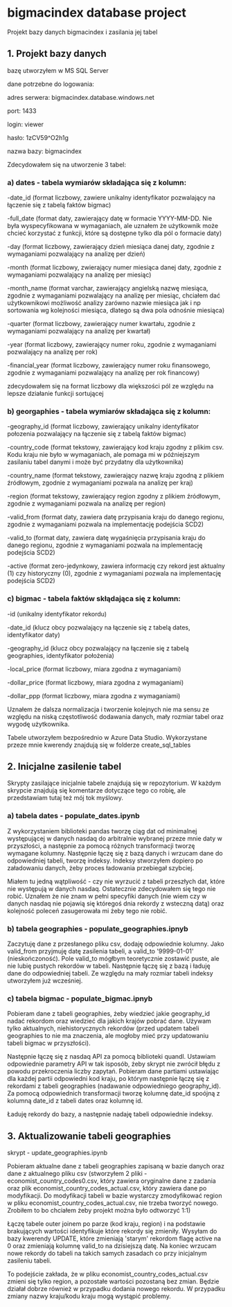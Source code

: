 # bigmacindex database project
Projekt bazy danych bigmacindex i zasilania jej tabel

## 1. Projekt bazy danych


bazę utworzyłem w MS SQL Server

dane potrzebne do logowania:

adres serwera: bigmacindex.database.windows.net

port: 1433

login: viewer

hasło: 1zCV59^O2h1g

nazwa bazy: bigmacindex

Zdecydowałem się na utworzenie 3 tabel:


### a) dates - tabela wymiarów składająca się z kolumn:

-date_id (format liczbowy, zawiere unikalny identyfikator pozwalający na łączenie się z tabelą faktów bigmac)

-full_date (format daty, zawierający datę w formacie YYYY-MM-DD. Nie była wyspecyfikowana w wymaganiach, ale uznałem że użytkownik może chcieć korzystać z funkcji, które są dostępne tylko dla pól o formacie daty)

-day (format liczbowy, zawierający dzień miesiąca danej daty, zgodnie z wymaganiami pozwalający na analizę per dzień)

-month (format liczbowy, zwierający numer miesiąca danej daty, zgodnie z wymaganiami pozwalający na analizę per miesiąc)

-month_name (format varchar, zawierający angielską nazwę miesiąca, zgodnie z wymaganiami pozwalający na analizę per miesiąc, chciałem dać użytkownikowi możliwość analizy zarówno nazwie miesiąca jak i np sortowania wg kolejności miesiąca, dlatego są dwa pola odnośnie miesiąca)

-quarter (format liczbowy, zawierający numer kwartału, zgodnie z wymaganiami pozwalający na analizę per kwartał)

-year (format liczbowy, zawierający numer roku, zgodnie z wymaganiami pozwalający na analizę per rok)

-financial_year (format liczbowy, zawierający numer roku finansowego, zgodnie z wymaganiami pozwalający na analizę per rok financowy)

zdecydowałem się na format liczbowy dla większości pól ze względu na lepsze działanie funkcji sortującej



### b) georgaphies - tabela wymiarów składająca się z kolumn:

-geography_id (format liczbowy, zawierający unikalny identyfikator połozenia pozwalający na łączenie się z tabelą faktów bigmac)

-country_code (format tekstowy, zawierający kod kraju zgodny z plikim csv. Kodu kraju nie było w wymaganiach, ale pomaga mi w późniejszym zasilaniu tabel danymi i może być przydatny dla użytkownika)

-country_name (format tekstowy, zawierający nazwę kraju zgodną z plikiem źródłowym, zgodnie z wymaganiami pozwala na analizę per kraj)

-region (format tekstowy, zawierający region zgodny z plikiem źródłowym, zgodnie z wymaganiami pozwala na analizę per region)

-valid_from (format daty, zawiera datę przypisania kraju do danego regionu, zgodnie z wymaganiami pozwala na implementację podejścia SCD2)

-valid_to (format daty, zawiera datę wygaśnięcia przypisania kraju do danego regionu, zgodnie z wymaganiami pozwala na implementację podejścia SCD2)

-active (format zero-jedynkowy, zawiera informację czy rekord jest aktualny (1) czy historyczny (0), zgodnie z wymaganiami pozwala na implementację podejścia SCD2)



### c) bigmac - tabela faktów skłądająca się z kolumn:

-id (unikalny identyfikator rekordu)

-date_id (klucz obcy pozwalający na łączenie się z tabelą dates, identyfikator daty)

-geography_id (klucz obcy pozwalający na łączenie się z tabelą geographies, identyfikator położenia)

-local_price (format liczbowy, miara zgodna z wymaganiami)

-dollar_price (format liczbowy, miara zgodna z wymaganiami)

-dollar_ppp (format liczbowy, miara zgodna z wymaganiami)



Uznałem że dalsza normalizacja i tworzenie kolejnych nie ma sensu ze względu na niską częstotliwość dodawania danych, mały rozmiar tabel oraz wygodę użytkownika.



Tabele utworzyłem bezpośrednio w Azure Data Studio. Wykorzystane przeze mnie kwerendy znajdują się w folderze create_sql_tables



## 2. Inicjalne zasilenie tabel

Skrypty zasilające inicjalnie tabele znajdują się w repozytorium. W każdym skrypcie znajdują się komentarze dotyczące tego co robię, ale przedstawiam tutaj też mój tok myślowy. 


### a) tabela dates - populate_dates.ipynb 

Z wykorzystaniem biblioteki pandas tworzę ciąg dat od minimalnej występującej w danych nasdaq do arbitralnie wybranej przeze mnie daty w przyszłości, a następnie za pomocą różnych transformacji tworzę wymagane kolumny. Następnie łączę się z bazą danych i wrzucam dane do odpowiedniej tabeli, tworzę indeksy. Indeksy stworzyłem dopiero po załadowaniu danych, żeby proces ładowania przebiegał szybciej. 

Miałem tu jedną wątpliwość - czy nie wyrzucić z tabeli przeszłych dat, które nie występują w danych nasdaq. Ostatecznie zdecydowałem się tego nie robić. Uznałem że nie znam w pełni specyfiki danych (nie wiem czy w danych nasdaq nie pojawią się któregoś dnia rekordy z wsteczną datą) oraz kolejność poleceń zasugerowała mi żeby tego nie robić.



### b) tabela geographies - populate_geographies.ipnyb

Zaczytuję dane z przesłanego pliku csv, dodaję odpowiednie kolumny. Jako valid_from przyjmuję datę zasilenia tabeli, a valid_to '9999-01-01' (nieskończoność). Pole valid_to mógłbym teoretycznie zostawić puste, ale nie lubię pustych rekordów w tabeli. Następnie łączę się z bazą i ładuję dane do odpowiedniej tabeli. Ze względu na mały rozmiar tabeli indeksy utworzyłem już wcześniej.



### c) tabela bigmac - populate_bigmac.ipnyb

Pobieram dane z tabeli geographies, żeby wiedzieć jakie geography_id nadać rekordom oraz wiedzieć dla jakich krajów pobrać dane. Używam tylko aktualnych, niehistorycznych rekordów (przed updatem tabeli geographies to nie ma znaczenia, ale mogłoby mieć przy updatowaniu tabeli bigmac w przyszłości). 

Następnie łączę się z nasdaq API za pomocą biblioteki quandl. Ustawiam odpowiednie parametry API w tak isposób, żeby skrypt nie zwrócił błędu z powodu przekroczenia liczby zapytań. Pobieram dane partiami ustawiając dla każdej partii odpowiedni kod kraju, po którym następnie łączę się z rekordami z tabeli geographies (nadawanie odpowiedniego geography_id). Za pomocą odpowiednich transformacji tworzę kolumnę date_id spoójną z kolumną date_id z tabeli dates oraz kolumnę id.

Ładuję rekordy do bazy, a następnie nadaję tabeli odpowiednie indeksy.



## 3. Aktualizowanie tabeli geographies

skrypt - update_geographies.ipynb

Pobieram aktualne dane z tabeli geographies zapisaną w bazie danych oraz dane z aktualnego pliku csv (stworzyłem 2 pliki - economist_country_codes0.csv, który zawiera oryginalne dane z zadania oraz plik economist_country_codes_actual.csv, który zawiera dane po modyfikacji. Do modyfikacji tabeli w bazie wystarczy zmodyfikować region w pliku economist_country_codes_actual.csv, nie trzeba tworzyć nowego. Zrobiłem to bo chciałem żeby projekt można było odtworzyć 1:1) 

Łączę tabele outer joinem po parze (kod kraju, region) i na podstawie brakujących wartości identyfikuje które rekordy się zmieniły. Wysyłam do bazy kwerendy UPDATE, które zmieniają 'starym' rekordom flagę active na 0 oraz zmieniają kolumnę valid_to na dzisiejszą datę. Na koniec wrzucam nowe rekordy do tabeli na takich samych zasadach co przy inicjalnym zasileniu tabeli. 

To podejście zakłada, że w pliku economist_country_codes_actual.csv zmieni się tylko region, a pozostałe wartości pozostaną bez zmian. Będzie działał dobrze również w przypadku dodania nowego rekordu. W przypadku zmiany nazwy kraju/kodu kraju mogą wystąpić problemy.
